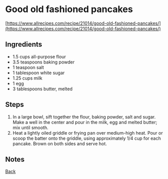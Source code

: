 # Good old fashioned pancakes

[https://www.allrecipes.com/recipe/21014/good-old-fashioned-pancakes/](https://www.allrecipes.com/recipe/21014/good-old-fashioned-pancakes/)

## Ingredients

- 1.5 cups all-purpose flour
- 3.5 teaspoons baking powder
- 1 teaspoon salt
- 1 tablespoon white sugar
- 1.25 cups milk
- 1 egg
- 3 tablespoons butter, melted

## Steps

1. In a large bowl, sift together the flour, baking powder, salt and sugar. Make a well in the center and pour in the milk, egg and melted butter; mix until smooth.
2. Heat a lightly oiled griddle or frying pan over medium-high heat. Pour or scoop the batter onto the griddle, using approximately 1/4 cup for each pancake. Brown on both sides and serve hot.

## Notes

[Back](../readme.md)
